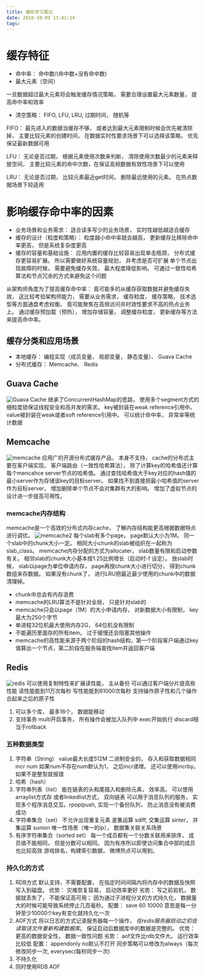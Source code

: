```yaml
---
title: 缓存学习笔记
date: 2018-10-09 13:41:14
tags:
---
```


# 缓存特征
* 命中率： 命中数/(命中数+没有命中数)
* 最大元素（空间）

一旦数据超过最大元素将会触发缓存情况策略， 需要合理设置最大元素数量， 提高命中率和效率
* 清空策略： FIFO, LFU, LRU, 过期时间， 随机等

FIFO： 最先进入的数据当缓存不够， 或者达到最大元素限制时候会优先被清除掉， 主要比较元素的创建时间， 	在数据实时性要求场景下可以选择该策略， 优先保证最新数据可用

LFU： 无论是否过期， 根据元素使用次数来判断， 清除使用次数最少的元素来释放空间， 主要比较元素的命中次数，在保证高频数据有效性场景下可以使用

LRU： 无论是否过期， 比较元素最近get时间， 删除最远使用的元素。 在热点数据场景下较适用

# 影响缓存命中率的因素
* 业务场景和业务需求： 适合读多写少的业务场景， 实时性越低越适合缓存
* 缓存的设计（粒度和策略）： 粒度越小命中率就会越高， 更新缓存比移除命中率更高， 但是系统复杂度更高
* 缓存的容量和基础设施： 应用内置的缓存比较容易出现单击瓶颈， 分布式缓存更容易扩展。 所以需要做好系统容量规划， 并考虑是否可扩展
单个节点出现故障的时候， 需要避免缓存失效， 最大程度降低影响。 可通过一致性哈希算法和节点冗余的方式来避免这个问题

从架构师角度为了提高缓存命中率： 
竟可能多的从缓存获取数据并避免缓存失效， 这比较考验架构师能力， 需要从业务需求， 缓存粒度， 缓存策略， 技术选型等方面通盘考虑权衡。 竟可能聚焦在高频访问并时效性要求不高的热点业务上。 通过缓存预加载（预热）， 增加存储容量， 调整缓存粒度， 更新缓存等方法来提高命中率。

## 缓存分类和应用场景
 * 本地缓存： 编程实现（成员变量， 局部变量， 静态变量）、 Guava Cache
 * 分布式缓存： Memcache、 Redis

## Guava Cache
![Guava Cache](GuavaCache.png)
继承了ConcurrentHashMap的思路， 使用多个segment方式的细粒度锁保证线程安全和高并发的需求。 key被封装在weak reference引用中。 value被封装在weak或者soft reference引用中。 可以统计命中率， 异常率等统计数据

## Memcache
![memcache](memcache.png)
应用广的开源分布式缓存产品， 本身不支持， cache的分布式主要在客户端实现。 客户端路由（一致性哈希算法）， 除了计算key的哈希值还计算每个mencahce server节点的哈希值。 
通过查找哈希值大于key对应的hash值的最小server作为存储该key的目标server。 
如果找不到直接把最小哈希值的server作为目标server， 增加删除单个节点不会对集群有大的影响。
增加了虚拟节点的设计进一步提高可用性。


### memcache内存结构
memcache是一个高效的分布式内存cache， 了解内存结构能更高根据数据特点进行调优。
![memcache2](memcache2.png)
每个slab有多个page， page默认大小为1M。 同一个slab中的chunk大小一定。 相同大小chunk的slab被组织在一起称为slab_class。
memcache内存分配的方式为allocater， slab数量有限和启动参数有关。 相邻slab的chunk大小基本按1.25比例增长（启动时-f 设定）。 
放slab时候， slab以page为单位申请内存， page再按chunk大小进行切分， 得到chunk数组来存数据。 
如果没有chunk了， 进行LRU把最近最少使用的chunk中的数据清理掉。 

* chunk中总会有内存浪费
* memcache的LRU算法不是针对全局， 只是针对slab的
* memcache只会以page（1M）的大小申请内存， 对新数据大小有限制， key最大为250个字节
* 单进程32位机最大使用内存2G， 64位机没有限制
* 不能遍历里面存的所有item。 过于缓慢还会阻塞其他操作
* memcache的高性能来源于两个阶段的hash结构，第一个阶段客户端通过key值算出一个节点，第二阶段在服务端查找item并返回客户端

## Redis
![redis](redis.png)
可以使用复制特性来扩展读性能， 主从备份
可以通过客户端分片提高些性能
读性能能到11万次每秒
写性能能到81000次每秒
支持操作原子性和几个操作合起来之后的原子性
1. 可以多个库， 最多16个， 数据能移动
2. 支持事务
multi开启事务， 所有操作会被加入队列中
exec开始执行
discard相当于rollback

### 五种数据类型
1. 字符串（String）
value最大长度512M
二进制安全的， 存入和获取数据相同
incr num 如果num不存在num默认为1， 之后incr递增。 还可以使用incrby。 如果不是整型就报错
2. 哈希（hash）
3. 字符串列表（list）
能在链表的头和尾插入和删除元素， 效率高。
可以使用arraylist方式存
或者linkedlist方式， 双向链表
可以用于消息队列的服务， 实现多个程序消息交互。rpoplpush, 实现一个备份队列， 防止消息没有被消费成功
4. 字符串集合（set）
不允许出现重复元素
差集运算 sdiff, 交集运算 sinter， 并集运算 sunion
唯一性场景（唯一的ip）， 数据集关联关系场景
5. 有序字符串集合（sorted set）
每一个成员都有一个分数关联用来排序， 成员值不能相同， 但是分数可以相同。 因为有序所以即使访问集合中部的成员也比较高效
游戏排名，构建索引数据， 微博热点可以用到。
 
### 持久化的方式
1. RDB方式
默认支持，不需要配置， 在指定时间间隔内将内存中的数据及快照写入到磁盘。
优势： 灾难恢复容易， 启动效率更好
劣势： 写之前宕机， 数据就丢失了， 不能保证高可用； 因为通过子进程分叉的方式持久化， 数据量大的时候可能导致系统停止几百毫秒。
配置： save 60 10000 意思是每一分钟至少10000个key有变化就持久化一次	 
2. AOF方式
将以日志的方式记录服务器每一个操作， *在redis服务器启动之初会读取该文件重新构建数据库*。 保证启动后数据库中的数据是完整的。
优势： 更高的数据安全性， 数据一致性问题
劣势： aof文件比rdb文件大。 运行效率比较低
配置： appendonly no默认不打开 同步策略可以修改为always（每次修改同步一次, everysec(每秒同步一次)
3. 不持久化
4. 同时使用RDB AOF

